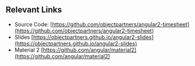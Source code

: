 ## Relevant Links

* Source Code: [https://github.com/objectpartners/angular2-timesheet](https://github.com/objectpartners/angular2-timesheet)
* Slides [https://objectpartners.github.io/angular2-slides](https://objectpartners.github.io/angular2-slides)
* Material 2 [https://github.com/angular/material2](https://github.com/angular/material2)

